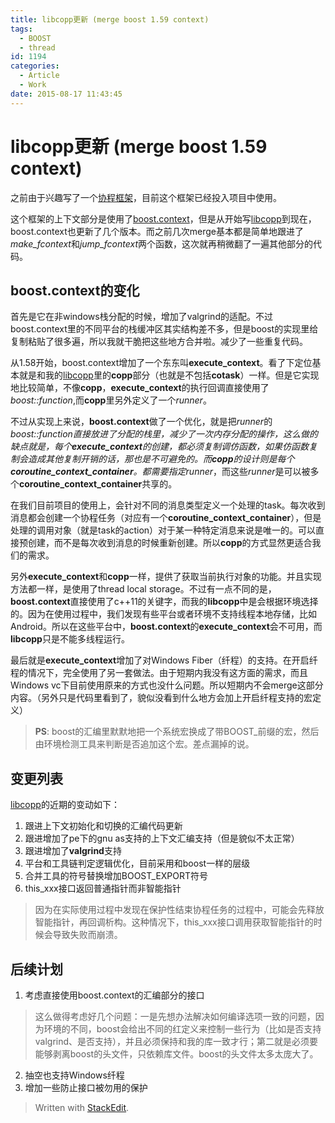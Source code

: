 ```yaml
---
title: libcopp更新 (merge boost 1.59 context)
tags:
  - BOOST
  - thread
id: 1194
categories:
  - Article
  - Work
date: 2015-08-17 11:43:45
---
```


libcopp更新 (merge boost 1.59 context)
======

<!-- toc -->

之前由于兴趣写了一个[协程框架](https://www.owent.net/?p=1000)，目前这个框架已经投入项目中使用。

这个框架的上下文部分是使用了[boost.context](http://www.boost.org/doc/libs/1_59_0/libs/context)，但是从开始写[libcopp](https://github.com/owt5008137/libcopp)到现在，boost.context也更新了几个版本。而之前几次merge基本都是简单地跟进了*make_fcontext*和*jump_fcontext*两个函数，这次就再稍微翻了一遍其他部分的代码。

boost.context的变化
------

首先是它在非windows栈分配的时候，增加了valgrind的适配。不过boost.context里的不同平台的栈缓冲区其实结构差不多，但是boost的实现里给复制粘贴了很多遍，所以我就干脆把这些地方合并啦。减少了一些重复代码。

从1.58开始，boost.context增加了一个东东叫**execute_context**。看了下定位基本就是和我的[libcopp](https://github.com/owt5008137/libcopp)里的**copp**部分（也就是不包括**cotask**）一样。但是它实现地比较简单，不像**copp**，**execute_context**的执行回调直接使用了*boost::function<T>*,而**copp**里另外定义了一个*runner*。

不过从实现上来说，**boost.context**做了一个优化，就是把*runner*的*boost::function<T>*直接放进了分配的栈里，减少了一次内存分配的操作，这么做的缺点就是，每个**execute_context**的创建，都必须复制调仿函数，如果仿函数复制会造成其他复制开销的话，那也是不可避免的。而**copp**的设计则是每个**coroutine_context_container**。都需要指定*runner*，而这些*runner*是可以被多个**coroutine_context_container**共享的。

在我们目前项目的使用上，会针对不同的消息类型定义一个处理的task。每次收到消息都会创建一个协程任务（对应有一个**coroutine_context_container**），但是处理的调用对象（就是task的action）对于某一种特定消息来说是唯一的。可以直接预创建，而不是每次收到消息的时候重新创建。所以**copp**的方式显然更适合我们的需求。

另外**execute_context**和**copp**一样，提供了获取当前执行对象的功能。并且实现方法都一样，是使用了thread local storage。不过有一点不同的是，**boost.context**直接使用了c++11的关键字，而我的**libcopp**中是会根据环境选择的。因为在使用过程中，我们发现有些平台或者环境不支持线程本地存储，比如Android。所以在这些平台中，**boost.context**的**execute_context**会不可用，而**libcopp**只是不能多线程运行。

最后就是**execute_context**增加了对Windows Fiber（纤程）的支持。在开启纤程的情况下，完全使用了另一套做法。由于短期内我没有这方面的需求，而且Windows vc下目前使用原来的方式也没什么问题。所以短期内不会merge这部分内容。（另外只是代码里看到了，貌似没看到什么地方会加上开启纤程支持的宏定义）

> **PS**: boost的汇编里默默地把一个系统宏换成了带BOOST_前缀的宏，然后由环境检测工具来判断是否追加这个宏。差点漏掉的说。

变更列表
------
[libcopp](https://github.com/owt5008137/libcopp)的近期的变动如下：
1. 跟进上下文初始化和切换的汇编代码更新
2. 跟进增加了pe下的gnu as支持的上下文汇编支持（但是貌似不太正常）
3. 跟进增加了**valgrind**支持
4. 平台和工具链判定逻辑优化，目前采用和boost一样的层级
5. 合并工具的符号替换增加BOOST_EXPORT符号
6. this_xxx接口返回普通指针而非智能指针
> 因为在实际使用过程中发现在保护性结束协程任务的过程中，可能会先释放智能指针，再回调析构。这种情况下，this_xxx接口调用获取智能指针的时候会导致失败而崩溃。

后续计划
------
1. 考虑直接使用boost.context的汇编部分的接口
> 这么做得考虑好几个问题：一是先想办法解决如何编译选项一致的问题，因为环境的不同，boost会给出不同的红定义来控制一些行为（比如是否支持valgrind、是否支持），并且必须保持和我的库一致才行；第二就是必须要能够剥离boost的头文件，只依赖库文件。boost的头文件太多太庞大了。

2. 抽空也支持Windows纤程
3. 增加一些防止接口被勿用的保护

> Written with [StackEdit](https://stackedit.io/).